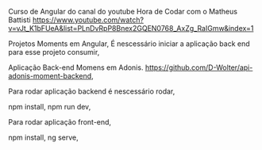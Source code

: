 Curso de Angular do canal do youtube Hora de Codar com o Matheus Battisti
https://www.youtube.com/watch?v=vJt_K1bFUeA&list=PLnDvRpP8Bnex2GQEN0768_AxZg_RaIGmw&index=1

Projetos Moments em Angular,
É nescessário iniciar a aplicação back end para esse projeto consumir,

Aplicação Back-end Momens em Adonis.
https://github.com/D-Wolter/api-adonis-moment-backend,

Para rodar aplicação backend é nescessário rodar,

npm install,
npm run dev,


Para rodar aplicação front-end,

npm install,
ng serve,



